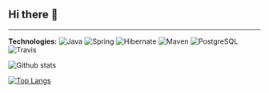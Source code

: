 ## Hi there 👋

-----------
<b>Technologies:</b>
![Java](https://img.shields.io/badge/Java-%3E%3D%208-orange) 
![Spring](https://img.shields.io/badge/Spring-%3E%3D%205.0-green)
![Hibernate](https://img.shields.io/badge/Hibernate-%3E%3D%205.0-yellow)
![Maven](https://img.shields.io/badge/Maven-3-red)
![PostgreSQL](https://img.shields.io/badge/PostgreSQL-%3E%3D%209-blue)
![Travis](https://img.shields.io/badge/Travis-CI-succes)


![Github stats](https://github-readme-stats.vercel.app/api?username=devvk&hide=stars,prs,issues,contribs)

[![Top Langs](https://github-readme-stats.vercel.app/api/top-langs/?username=devvk&layout=compact)](https://github.com/devvk/github-readme-stats)
